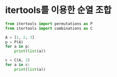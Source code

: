 # itertools를 이용한 순열 조합 

```python
from itertools import permutations as P
from itertools import combinations as C

A = [1, 2, 3]
p = P(A)
for a in p:
    print(list(a))

c = C(A, 2)
for a in c:
    print(list(a))

```

